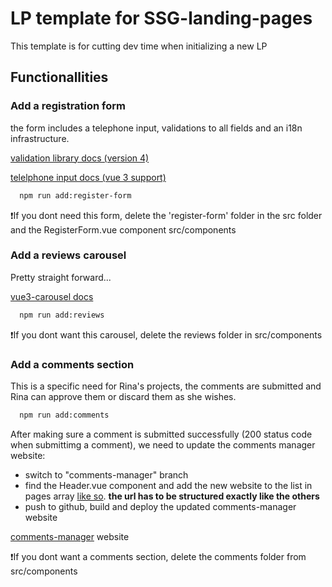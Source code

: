 # LP template for SSG-landing-pages

This template is for cutting dev time when initializing a new LP

## Functionallities

### Add a registration form

the form includes a telephone input, validations to all fields and an i18n infrastructure.

[validation library docs (version 4)](https://vee-validate.logaretm.com/v4/)

[telelphone input docs (vue 3 support)](https://vue-tel-input.iamstevendao.com/documentation/next.html)

```bash
  npm run add:register-form
```

❗️If you dont need this form, delete the 'register-form' folder in the src folder and the RegisterForm.vue component src/components

### Add a reviews carousel

Pretty straight forward...

[vue3-carousel docs](https://ismail9k.github.io/vue3-carousel/)

```bash
  npm run add:reviews
```

❗️If you dont want this carousel, delete the reviews folder in src/components

### Add a comments section

This is a specific need for Rina's projects, the comments are submitted and Rina can approve them or discard them as she wishes.

```bash
  npm run add:comments
```

After making sure a comment is submitted successfully (200 status code when submittimg a comment), we need to update the comments manager website:

- switch to "comments-manager" branch
- find the Header.vue component and add the new website to the list in pages array [like so](https://imgur.com/ziKrd4q).
  **the url has to be structured exactly like the others**
- push to github, build and deploy the updated comments-manager website

[comments-manager](https://comments-admin.crtmadness.online/) website

❗️If you dont want a comments section, delete the comments folder from src/components
